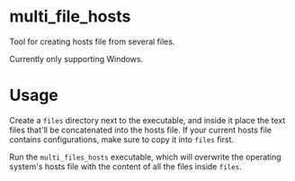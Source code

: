 # multi_file_hosts
Tool for creating hosts file from several files.

Currently only supporting Windows.

# Usage
Create a `files` directory next to the executable, and inside it place the text files that'll be concatenated into the hosts file.
If your current hosts file contains configurations, make sure to copy it into `files` first.

Run the `multi_files_hosts` executable, which will overwrite the operating system's hosts file with the content of all the files inside `files`.

